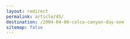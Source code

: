 ```yaml
---
layout: redirect
permalink: article/45/
destination: /2004-04-06-colca-canyon-day-one
sitemap: false
---
```

